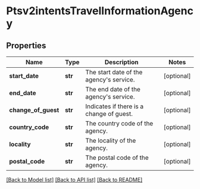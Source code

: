 # Ptsv2intentsTravelInformationAgency

## Properties
Name | Type | Description | Notes
------------ | ------------- | ------------- | -------------
**start_date** | **str** | The start date of the agency&#39;s service.  | [optional] 
**end_date** | **str** | The end date of the agency&#39;s service.  | [optional] 
**change_of_guest** | **str** | Indicates if there is a change of guest.  | [optional] 
**country_code** | **str** | The country code of the agency.  | [optional] 
**locality** | **str** | The locality of the agency.  | [optional] 
**postal_code** | **str** | The postal code of the agency.  | [optional] 

[[Back to Model list]](../README.md#documentation-for-models) [[Back to API list]](../README.md#documentation-for-api-endpoints) [[Back to README]](../README.md)


